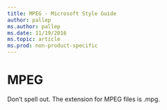 ```yaml
---
title: MPEG - Microsoft Style Guide
author: pallep
ms.author: pallep
ms.date: 11/19/2016
ms.topic: article
ms.prod: non-product-specific
---
```


# MPEG

Don’t spell out. The extension for MPEG files is .mpg.
